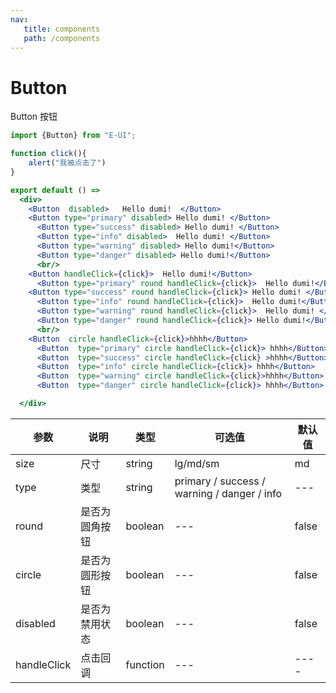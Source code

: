 ```yaml
---
nav:
   title: components
   path: /components
---
```


# Button

Button 按钮

```jsx
import {Button} from "E-UI";

function click(){
    alert("我被点击了")
}

export default () =>
  <div>
    <Button  disabled>   Hello dumi!  </Button>
    <Button type="primary" disabled> Hello dumi! </Button>
      <Button type="success" disabled> Hello dumi! </Button>
      <Button type="info" disabled>  Hello dumi! </Button>
      <Button type="warning" disabled> Hello dumi!</Button>
      <Button type="danger" disabled> Hello dumi!</Button>
      <br/>
    <Button handleClick={click}>  Hello dumi!</Button>
      <Button type="primary" round handleClick={click}>  Hello dumi!</Button>
    <Button type="success" round handleClick={click}> Hello dumi! </Button>
      <Button type="info" round handleClick={click}>  Hello dumi!</Button>
      <Button type="warning" round handleClick={click}>  Hello dumi! </Button>
      <Button type="danger" round handleClick={click}> Hello dumi!</Button>
      <br/>
    <Button  circle handleClick={click}>hhhh</Button>
      <Button  type="primary" circle handleClick={click}> hhhh</Button>
      <Button  type="success" circle handleClick={click} >hhhh</Button>
      <Button  type="info" circle handleClick={click}> hhhh</Button>
      <Button  type="warning" circle handleClick={click}>hhhh</Button>
      <Button  type="danger" circle handleClick={click}> hhhh</Button>               

  </div>

```

| 参数       | 说明      | 类型       | 可选值                                         | 默认值   |
|----------|---------|----------|---------------------------------------------|-------|
| size     | 尺寸      | string   | lg/md/sm                                    | md    |
| type     | 类型      | string   | primary / success / warning / danger / info | ---   |
| round    | 是否为圆角按钮 | boolean  | ---                                         | false |
| circle   | 是否为圆形按钮 | boolean  | ---                                         | false |
| disabled | 是否为禁用状态 | boolean  | ---                                         | false |
| handleClick | 点击回调    | function | ---                                         | ----  |
